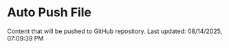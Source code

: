 # Auto Push File

Content that will be pushed to GitHub repository.
Last updated: 08/14/2025, 07:09:39 PM
